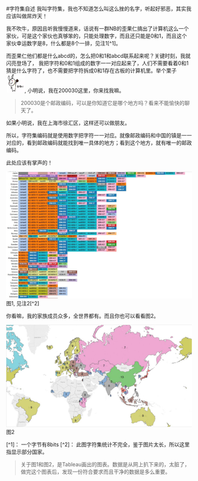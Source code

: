 #字符集自述
我叫字符集，我也不知道怎么叫这么挫的名字，听起好邪恶，其实我应该叫做屌炸天！

我不吹牛，原因且听我慢慢道来，话说有一群NB的歪果仁搞出了计算机这么一个家伙，可是这个家伙也真够笨的，只能处理数字，而且还只能是0和1，而且这个家伙幸运数字是8，什么都是8个一排，见注1[^1]。

而歪果仁他们都是什么abcd的，怎么把0和1和abcd联系起来呢？关键时刻，我就闪亮登场了，
我把字符和0和1组成的数字一一对应起来了，人们不需要看着0和1猜是什么字符了，也不需要把字符拆成0和1存在古板的计算机里。举个栗子<img src="chestnut.jpg" width="50" height="50" alt="举个栗子"/>, 
小明说，我在200030这里，你来找我嘛。
> 200030是个邮政编码，可以是你知道它是哪个地方吗？看来不能愉快的聊天了。

如果小明说，我在上海市徐汇区，这样还可以做朋友。

所以，字符集编码就是使用数字把字符一一对应。就像邮政编码和中国的镇是一一对应的，看到邮政编码就能找到唯一具体的地方；看到这个地方，就有唯一的邮政编码。

此处应该有掌声的！

![](codepage_bar.jpg) 图1, 见注2[^2]

你看嘛，我的家族成员众多，全世界都有。而且你也可以看看图2。

![](codepage_map.jpg) 图2

[^1]： 一个字节有8bits
[^2]： 此图字符集统计不完全，鉴于图片太长，所以这里指显示部分国家。

> 关于图1和图2，是Tableau画出的图表。数据是从网上扒下来的，太脏了，做完这个图表后，发现一份符合要求而且干净的数据是多么重要。